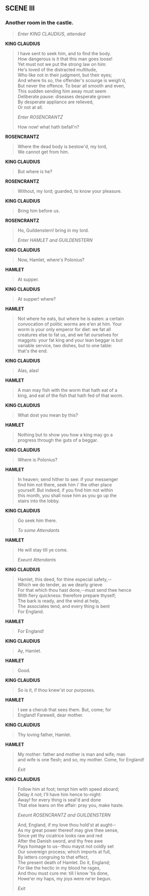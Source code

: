 ## SCENE III

### Another room in the castle.

> *Enter KING CLAUDIUS, attended*

<span id="speech1">**KING CLAUDIUS**</span>

> <span id="4.3.1">I have sent to seek him, and to find the
> body.</span>  
> <span id="4.3.2">How dangerous is it that this man goes
> loose!</span>  
> <span id="4.3.3">Yet must not we put the strong law on him:</span>  
> <span id="4.3.4">He's loved of the distracted multitude,</span>  
> <span id="4.3.5">Who like not in their judgment, but their
> eyes;</span>  
> <span id="4.3.6">And where tis so, the offender's scourge is
> weigh'd,</span>  
> <span id="4.3.7">But never the offence. To bear all smooth and
> even,</span>  
> <span id="4.3.8">This sudden sending him away must seem</span>  
> <span id="4.3.9">Deliberate pause: diseases desperate grown</span>  
> <span id="4.3.10">By desperate appliance are relieved,</span>  
> <span id="4.3.11">Or not at all.</span>  
>
> *Enter ROSENCRANTZ*
>
> <span id="4.3.12">How now! what hath befall'n?</span>  

<span id="speech2">**ROSENCRANTZ**</span>

> <span id="4.3.13">Where the dead body is bestow'd, my lord,</span>  
> <span id="4.3.14">We cannot get from him.</span>  

<span id="speech3">**KING CLAUDIUS**</span>

> <span id="4.3.15">But where is he?</span>  

<span id="speech4">**ROSENCRANTZ**</span>

> <span id="4.3.16">Without, my lord; guarded, to know your
> pleasure.</span>  

<span id="speech5">**KING CLAUDIUS**</span>

> <span id="4.3.17">Bring him before us.</span>  

<span id="speech6">**ROSENCRANTZ**</span>

> <span id="4.3.18">Ho, Guildenstern! bring in my lord.</span>  
>
> *Enter HAMLET and GUILDENSTERN*

<span id="speech7">**KING CLAUDIUS**</span>

> <span id="4.3.19">Now, Hamlet, where's Polonius?</span>  

<span id="speech8">**HAMLET**</span>

> <span id="4.3.20">At supper.</span>  

<span id="speech9">**KING CLAUDIUS**</span>

> <span id="4.3.21">At supper! where?</span>  

<span id="speech10">**HAMLET**</span>

> <span id="4.3.22">Not where he eats, but where he is eaten: a
> certain</span>  
> <span id="4.3.23">convocation of politic worms are e'en at him.
> Your</span>  
> <span id="4.3.24">worm is your only emperor for diet: we fat
> all</span>  
> <span id="4.3.25">creatures else to fat us, and we fat ourselves
> for</span>  
> <span id="4.3.26">maggots: your fat king and your lean beggar is
> but</span>  
> <span id="4.3.27">variable service, two dishes, but to one
> table:</span>  
> <span id="4.3.28">that's the end.</span>  

<span id="speech11">**KING CLAUDIUS**</span>

> <span id="4.3.29">Alas, alas!</span>  

<span id="speech12">**HAMLET**</span>

> <span id="4.3.30">A man may fish with the worm that hath eat of
> a</span>  
> <span id="4.3.31">king, and eat of the fish that hath fed of that
> worm.</span>  

<span id="speech13">**KING CLAUDIUS**</span>

> <span id="4.3.32">What dost you mean by this?</span>  

<span id="speech14">**HAMLET**</span>

> <span id="4.3.33">Nothing but to show you how a king may go a</span>  
> <span id="4.3.34">progress through the guts of a beggar.</span>  

<span id="speech15">**KING CLAUDIUS**</span>

> <span id="4.3.35">Where is Polonius?</span>  

<span id="speech16">**HAMLET**</span>

> <span id="4.3.36">In heaven; send hither to see: if your
> messenger</span>  
> <span id="4.3.37">find him not there, seek him i' the other
> place</span>  
> <span id="4.3.38">yourself. But indeed, if you find him not
> within</span>  
> <span id="4.3.39">this month, you shall nose him as you go up
> the</span>  
> <span id="4.3.40">stairs into the lobby.</span>  

<span id="speech17">**KING CLAUDIUS**</span>

> <span id="4.3.41">Go seek him there.</span>  
>
> *To some Attendants*

<span id="speech18">**HAMLET**</span>

> <span id="4.3.42">He will stay till ye come.</span>  
>
> *Exeunt Attendants*

<span id="speech19">**KING CLAUDIUS**</span>

> <span id="4.3.43">Hamlet, this deed, for thine especial
> safety,--</span>  
> <span id="4.3.44">Which we do tender, as we dearly grieve</span>  
> <span id="4.3.45">For that which thou hast done,--must send thee
> hence</span>  
> <span id="4.3.46">With fiery quickness: therefore prepare
> thyself;</span>  
> <span id="4.3.47">The bark is ready, and the wind at help,</span>  
> <span id="4.3.48">The associates tend, and every thing is
> bent</span>  
> <span id="4.3.49">For England.</span>  

<span id="speech20">**HAMLET**</span>

> <span id="4.3.50">For England!</span>  

<span id="speech21">**KING CLAUDIUS**</span>

> <span id="4.3.51">Ay, Hamlet.</span>  

<span id="speech22">**HAMLET**</span>

> <span id="4.3.52">Good.</span>  

<span id="speech23">**KING CLAUDIUS**</span>

> <span id="4.3.53">So is it, if thou knew'st our purposes.</span>  

<span id="speech24">**HAMLET**</span>

> <span id="4.3.54">I see a cherub that sees them. But, come;
> for</span>  
> <span id="4.3.55">England! Farewell, dear mother.</span>  

<span id="speech25">**KING CLAUDIUS**</span>

> <span id="4.3.56">Thy loving father, Hamlet.</span>  

<span id="speech26">**HAMLET**</span>

> <span id="4.3.57">My mother: father and mother is man and wife;
> man</span>  
> <span id="4.3.58">and wife is one flesh; and so, my mother. Come, for
> England!</span>  
>
> *Exit*

<span id="speech27">**KING CLAUDIUS**</span>

> <span id="4.3.59">Follow him at foot; tempt him with speed
> aboard;</span>  
> <span id="4.3.60">Delay it not; I'll have him hence to-night:</span>  
> <span id="4.3.61">Away! for every thing is seal'd and done</span>  
> <span id="4.3.62">That else leans on the affair: pray you, make
> haste.</span>  
>
> *Exeunt ROSENCRANTZ and GUILDENSTERN*
>
> <span id="4.3.63">And, England, if my love thou hold'st at
> aught--</span>  
> <span id="4.3.64">As my great power thereof may give thee
> sense,</span>  
> <span id="4.3.65">Since yet thy cicatrice looks raw and red</span>  
> <span id="4.3.66">After the Danish sword, and thy free awe</span>  
> <span id="4.3.67">Pays homage to us--thou mayst not coldly
> set</span>  
> <span id="4.3.68">Our sovereign process; which imports at
> full,</span>  
> <span id="4.3.69">By letters congruing to that effect,</span>  
> <span id="4.3.70">The present death of Hamlet. Do it,
> England;</span>  
> <span id="4.3.71">For like the hectic in my blood he rages,</span>  
> <span id="4.3.72">And thou must cure me: till I know 'tis
> done,</span>  
> <span id="4.3.73">Howe'er my haps, my joys were ne'er begun.</span>  
>
> *Exit*
